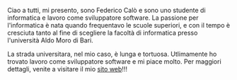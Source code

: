 Ciao a tutti, mi presento, sono Federico Calò e sono uno studente di informatica e lavoro come sviluppatore software.
La passione per l'informatica è nata quando frequentavo le scuole superiori, e con il tempo è cresciuta tanto al fine di scegliere la facoltà
di informatica presso l'università Aldo Moro di Bari.

La strada universitara, nel mio caso, è lunga e tortuosa. Utlimamente ho trovato lavoro come sviluppatore software e mi piace molto.
Per maggiori dettagli, venite a visitare il mio  [sito web](https://www.federicocalo.it)!!!
